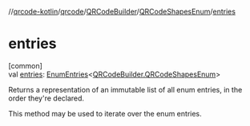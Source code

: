 //[qrcode-kotlin](../../../../index.md)/[qrcode](../../index.md)/[QRCodeBuilder](../index.md)/[QRCodeShapesEnum](index.md)/[entries](entries.md)

# entries

[common]\
val [entries](entries.md): [EnumEntries](https://kotlinlang.org/api/latest/jvm/stdlib/kotlin-stdlib/kotlin.enums/-enum-entries/index.html)&lt;[QRCodeBuilder.QRCodeShapesEnum](index.md)&gt;

Returns a representation of an immutable list of all enum entries, in the order they're declared.

This method may be used to iterate over the enum entries.

